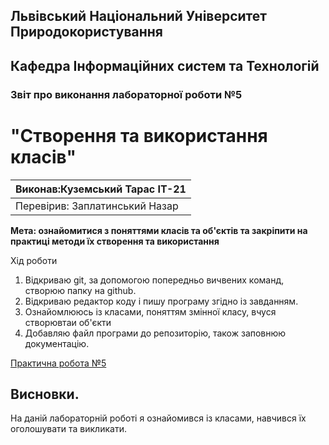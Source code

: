 ## Львівський Національний Університет Природокористування
## Кафедра Інформаційних систем та Технологій



### Звіт про виконання лабораторної роботи №5
# "Створення та використання класів"



| Виконав:Куземський Тарас ІТ-21|
|----------------------------------------------|
| Перевірив: Заплатинський Назар               |




**Мета:  ознайомитися з поняттями класів та об'єктів та закріпити на практиці методи їх створення та використання**


Хід роботи
1. Відкриваю git, за допомогою попередньо вичвених команд, створюю папку на github.
2. Відкриваю редактор коду і пишу програму згідно із завданням.
3. Ознайомлююсь із класами, поняттям змінної класу, вчуся створювтаи об'єкти
5. Добавляю файл програми до репозиторію, також заповнюю документацію.

[Практична робота №5](./lab-2.py)

## Висновки. 

На даній лабораторній роботі я ознайомився із класами, навчився їх оголошувати та викликати.